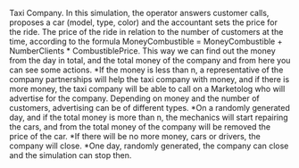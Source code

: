 Taxi Company.
 In this simulation, the operator answers customer calls, proposes a car (model, type, color) and the accountant sets the price for the ride. The price of the ride in relation to the number of customers at the time, according to the formula
 MoneyCombustible = MoneyCombustible + NumberClients * CombustiblePrice.
This way we can find out the money from the day in total, and the total money of the company and from here you can see some actions. 
*If the money is less than n, a representative of the company partnerships will help the taxi company with money, and if there is more money, the taxi company will be able to call on a Marketolog who will advertise for the company. Depending on money and the number of customers, advertising can be of different types.
*On a randomly generated day, and if the total money is more than n, the mechanics will start repairing the cars, and from the total money of the company will be 
 removed the price of the car.
*If there will be no more money, cars or drivers, the company will close.
*One day, randomly generated, the company can close and the simulation can stop then.
